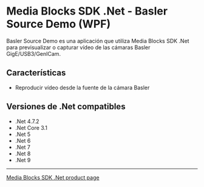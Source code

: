 # Media Blocks SDK .Net - Basler Source Demo (WPF)

Basler Source Demo es una aplicación que utiliza Media Blocks SDK .Net para previsualizar o capturar vídeo de las cámaras Basler GigE/USB3/GenICam.

## Características

- Reproducir vídeo desde la fuente de la cámara Basler


## Versiones de .Net compatibles

- .Net 4.7.2
- .Net Core 3.1
- .Net 5
- .Net 6
- .Net 7
- .Net 8
- .Net 9

---

[Media Blocks SDK .Net product page](https://www.visioforge.com/media-blocks-sdk)
